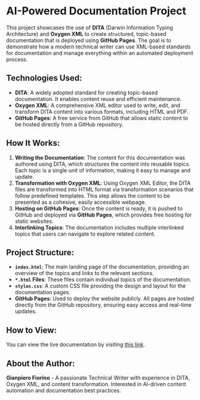 # AI-Powered Documentation Project

This project showcases the use of **DITA** (Darwin Information Typing Architecture) and **Oxygen XML** to create structured, topic-based documentation that is deployed using **GitHub Pages**. The goal is to demonstrate how a modern technical writer can use XML-based standards for documentation and manage everything within an automated deployment process.

## Technologies Used:
- **DITA**: A widely adopted standard for creating topic-based documentation. It enables content reuse and efficient maintenance.
- **Oxygen XML**: A comprehensive XML editor used to write, edit, and transform DITA content into various formats, including HTML and PDF.
- **GitHub Pages**: A free service from GitHub that allows static content to be hosted directly from a GitHub repository.

## How It Works:
1. **Writing the Documentation**: The content for this documentation was authored using DITA, which structures the content into reusable topics. Each topic is a single unit of information, making it easy to manage and update.
2. **Transformation with Oxygen XML**: Using Oxygen XML Editor, the DITA files are transformed into HTML format via transformation scenarios that follow predefined templates. This step allows the content to be presented as a cohesive, easily accessible webpage.
3. **Hosting on GitHub Pages**: Once the content is ready, it is pushed to GitHub and deployed via **GitHub Pages**, which provides free hosting for static websites.
4. **Interlinking Topics**: The documentation includes multiple interlinked topics that users can navigate to explore related content.

## Project Structure:
- **`index.html`**: The main landing page of the documentation, providing an overview of the topics and links to the relevant sections.
- **`*.html` Files**: These files contain individual topics of the documentation.
- **`styles.css`**: A custom CSS file providing the design and layout for the documentation pages.
- **GitHub Pages**: Used to deploy the website publicly. All pages are hosted directly from the GitHub repository, ensuring easy access and real-time updates.

## How to View:
You can view the live documentation by visiting [this link](https://GFiorino.github.io/Ai-powered-docs).

## About the Author:
**Gianpiero Fiorino** - A passionate Technical Writer with experience in DITA, Oxygen XML, and content transformation. Interested in AI-driven content automation and documentation best practices.
